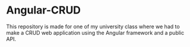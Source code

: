 # Angular-CRUD
This repository is made for one of my university class where we had to make a CRUD web application using the Angular framework and a public API.
